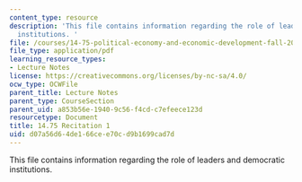 ```yaml
---
content_type: resource
description: 'This file contains information regarding the role of leaders and democratic
  institutions. '
file: /courses/14-75-political-economy-and-economic-development-fall-2012/d07a56d64de166cee70cd9b1699cad7d_MIT14_75F12_Recitation1.pdf
file_type: application/pdf
learning_resource_types:
- Lecture Notes
license: https://creativecommons.org/licenses/by-nc-sa/4.0/
ocw_type: OCWFile
parent_title: Lecture Notes
parent_type: CourseSection
parent_uid: a853b56e-1940-9c56-f4cd-c7efeece123d
resourcetype: Document
title: 14.75 Recitation 1
uid: d07a56d6-4de1-66ce-e70c-d9b1699cad7d
---
```

This file contains information regarding the role of leaders and democratic institutions. 